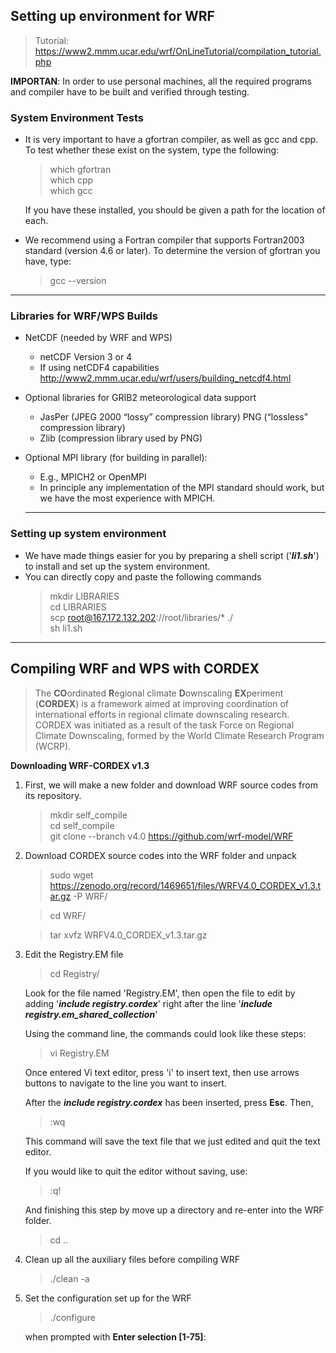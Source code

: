 ## Setting up environment for WRF
> Tutorial: https://www2.mmm.ucar.edu/wrf/OnLineTutorial/compilation_tutorial.php

**IMPORTAN**: In order to use personal machines, all the required programs and compiler have to be built and verified through testing.

### System Environment Tests
- It is very important to have a gfortran compiler, as well as gcc and cpp. To test whether these exist on the system, type the following:
    >which gfortran \
    which cpp \
    which gcc 

    If you have these installed, you should be given a path for the location of each.

- We recommend using a Fortran compiler that supports Fortran2003 standard (version 4.6 or later). To determine the version of gfortran you have, type:
    >gcc --version

---
### Libraries for WRF/WPS Builds
- NetCDF (needed by WRF and WPS)
  - netCDF Version 3 or 4
  - If using netCDF4 capabilities
  http://www2.mmm.ucar.edu/wrf/users/building_netcdf4.html
- Optional libraries for GRIB2 meteorological data support
  - JasPer (JPEG 2000 “lossy” compression library) PNG (“lossless” compression library)
  - Zlib (compression library used by PNG)
- Optional MPI library (for building in parallel):
  - E.g., MPICH2 or OpenMPI
  - In principle any implementation of the MPI standard should work, but we have the
  most experience with MPICH.

  ---
### Setting up system environment
- We have made things easier for you by preparing a shell script ('***li1.sh***') to install and set up the system environment.
- You can directly copy and paste the following commands
    >   mkdir LIBRARIES \
        cd LIBRARIES \
        scp root@167.172.132.202://root/libraries/* ./ \
        sh li1.sh

---
## Compiling WRF and WPS with CORDEX
> The **CO**ordinated **R**egional climate **D**ownscaling **EX**periment (**CORDEX**) is a framework aimed at improving coordination of international efforts in regional climate downscaling research. CORDEX was initiated as a result of the task Force on Regional Climate Downscaling, formed by the World Climate Research Program (WCRP).

**Downloading WRF-CORDEX v1.3**
1. First, we will make a new folder and download WRF source codes from its repository.
    >mkdir self_compile \
    cd self_compile \
    git clone --branch v4.0 https://github.com/wrf-model/WRF

   
2. Download CORDEX source codes into the WRF folder and unpack
    >sudo wget https://zenodo.org/record/1469651/files/WRFV4.0_CORDEX_v1.3.tar.gz -P WRF/

    >cd WRF/
    
    >tar xvfz WRFV4.0_CORDEX_v1.3.tar.gz

3. Edit the Registry.EM file

    > cd Registry/

    Look for the file named 'Registry.EM', then open the file to edit by adding '***include registry.cordex***' right after the line '***include registry.em_shared_collection***'

    Using the command line, the commands could look like these steps:
    > vi Registry.EM

    Once entered Vi text editor, press 'i' to insert text, then use arrows buttons to navigate to the line you want to insert.

    After the ***include registry.cordex*** has been inserted, press **Esc**. Then,
    > :wq

    This command will save the text file that we just edited and quit the text editor. 

    If you would like to quit the editor without saving, use:
    > :q!

    And finishing this step by move up a directory and re-enter into the WRF folder.

    > cd ..

  4. Clean up all the auxiliary files before compiling WRF
   
      > ./clean -a

  5. Set the configuration set up for the WRF
      > ./configure

      when prompted with **Enter selection [1-75]**:

